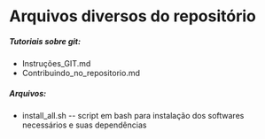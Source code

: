 # Arquivos diversos do repositório

##### Tutoriais sobre git:
- Instruções_GIT.md
- Contribuindo_no_repositorio.md

##### Arquivos:
- install_all.sh -- script em bash para instalação dos softwares necessários e suas dependências

